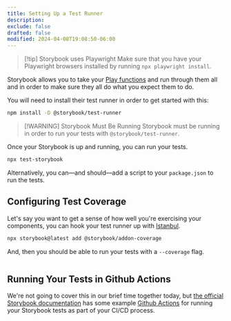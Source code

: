 ```yaml
---
title: Setting Up a Test Runner
description:
exclude: false
drafted: false
modified: 2024-04-08T19:08:50-06:00
---
```


> [!tip] Storybook uses Playwright
> Make sure that you have your Playwright browsers installed by running `npx playwright install`.

Storybook allows you to take your [Play functions](play-functions.md) and run through them all and in order to make sure they all do what you expect them to do.

You will need to install their test runner in order to get started with this:

```sh
npm install -D @storybook/test-runner
```

> [!WARNING] Storybook Must Be Running
> Storybook must be running in order to run your tests with `@storybook/test-runner`.

Once your Storybook is up and running, you can run your tests.

```sh
npx test-storybook
```

Alternatively, you can—and should—add a script to your `package.json` to run the tests.

## Configuring Test Coverage

Let's say you want to get a sense of how well you're exercising your components, you can hook your test runner up with [Istanbul](https://istanbul.js.org/).

```sh
npx storybook@latest add @storybook/addon-coverage
```

And, then you should be able to run your tests with a `--coverage` flag.

```

```

## Running Your Tests in Github Actions

We're not going to cover this in our brief time together today, but [the official Storybook documentation](https://storybook.js.org/docs/writing-tests/test-runner#set-up-ci-to-run-tests) has some example [Github Actions](https://github.com/features/actions) for running your Storybook tests as part of your CI/CD process.
